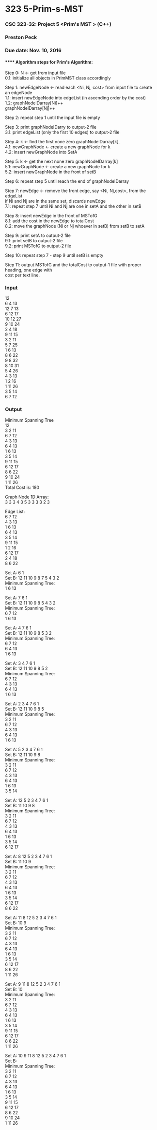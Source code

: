 # 323 5-Prim-s-MST<br />
### CSC 323-32: Project 5 <Prim's MST > (C++)<br />
### Preston Peck<br />
### Due date: Nov. 10, 2016 <br />

#### **** Algorithm steps for Prim's Algorithm:<br />

Step 0:  N <- get from input file<br />
     0.1: initialize all objects in PrimMST class accordingly<br />

Step 1: newEdgeNode <- read each <Ni, Nj, cost> from input file to create an edgeNode<br />
     1.1: insert newEdgeNode into edgeList (in ascending order by the cost)<br />
     1.2: graphNodeIDarray[Ni]++<br />
            graphNodeIDarray[Nj]++<br />

Step 2: repeat step 1 until the input file is empty<br />

Step 3: print graphNodeIDarry to output-2 file<br />
     3.1: print edgeList (only the first 10 edges) to output-2 file <br />
        
Step 4: k <- find the first none zero graphNodeIDarray[k],<br />
     4.1: newGraphNode <- create a new graphNode for k<br />
     4.2: insert newGraphNode into SetA <br />

Step 5: k <- get the next none zero graphNodeIDarray[k]<br />
     5.1: newGraphNode <- create a new graphNode for k<br />
     5.2: insert newGraphNode in the front of setB<br />

Step 6: repeat step 5 until reach the end of graphNodeIDarray<br />

Step 7: newEdge <- remove the front edge, say <Ni, Nj,cost>, from the edgeList<br />
            if Ni and Nj are in the same set, discards newEdge<br />
     7.1: repeat step 7 until Ni and Nj are one in setA and the other in setB<br />

Step 8: insert newEdge in the front of MSTofG<br />
     8.1: add the cost in the newEdge to totalCost<br />
     8.2: move the graphNode (Ni or Nj whoever in setB) from setB to setA <br />

Step 9: print setA to output-2 file<br />
     9.1: print setB to output-2 file<br />
     9.2: print MSTofG to output-2 file<br />

Step 10: repeat step 7 - step 9 until setB is empty<br />

Step 11: output MSTofG and the totalCost to output-1 file with proper heading, one edge with <br />
              cost per text line.<br />

### Input<br />
12<br />
6 4 13<br />
12 7 13<br />
6 12 17<br />
10 12 27<br />
9 10 24<br />
2 4 18<br />
9 11 15<br />
3 2 11<br />
5 7 25<br />
1 6 13<br />
8 6 22<br />
9 8 32<br />
8 10 31<br />
5 4 26<br />
4 3 13<br />
1 2 16<br />
1 11 26<br />
3 5 14<br />
6 7 12<br />

### Output<br />
Minimum Spanning Tree<br />
12<br />
3 2 11<br />
6 7 12<br />
4 3 13<br />
6 4 13<br />
1 6 13<br />
3 5 14<br />
9 11 15<br />
6 12 17<br />
8 6 22<br />
9 10 24<br />
1 11 26<br />
Total Cost is: 180<br />


Graph Node 1D Array:<br />
3 3 3 4 3 5 3 3 3 3 2 3 <br />

Edge List:<br />
6 7 12<br />
4 3 13<br />
1 6 13<br />
6 4 13<br />
3 5 14<br />
9 11 15<br />
1 2 16<br />
6 12 17<br />
2 4 18<br />
8 6 22<br />

Set A: 6 1 <br />
Set B: 12 11 10 9 8 7 5 4 3 2 <br />
Minimum Spanning Tree: <br />
1 6 13<br />

Set A: 7 6 1 <br />
Set B: 12 11 10 9 8 5 4 3 2 <br />
Minimum Spanning Tree: <br />
6 7 12<br />
1 6 13<br />

Set A: 4 7 6 1 <br />
Set B: 12 11 10 9 8 5 3 2 <br />
Minimum Spanning Tree: <br />
6 7 12<br />
6 4 13<br />
1 6 13<br />

Set A: 3 4 7 6 1 <br />
Set B: 12 11 10 9 8 5 2 <br />
Minimum Spanning Tree: <br />
6 7 12<br />
4 3 13<br />
6 4 13<br />
1 6 13<br />

Set A: 2 3 4 7 6 1 <br />
Set B: 12 11 10 9 8 5 <br />
Minimum Spanning Tree: <br />
3 2 11<br />
6 7 12<br />
4 3 13<br />
6 4 13<br />
1 6 13<br />

Set A: 5 2 3 4 7 6 1 <br />
Set B: 12 11 10 9 8 <br />
Minimum Spanning Tree: <br />
3 2 11<br />
6 7 12<br />
4 3 13<br />
6 4 13<br />
1 6 13<br />
3 5 14<br />

Set A: 12 5 2 3 4 7 6 1 <br />
Set B: 11 10 9 8 <br />
Minimum Spanning Tree: <br />
3 2 11<br />
6 7 12<br />
4 3 13<br />
6 4 13<br />
1 6 13<br />
3 5 14<br />
6 12 17<br />

Set A: 8 12 5 2 3 4 7 6 1 <br />
Set B: 11 10 9 <br />
Minimum Spanning Tree: <br />
3 2 11<br />
6 7 12<br />
4 3 13<br />
6 4 13<br />
1 6 13<br />
3 5 14<br />
6 12 17<br />
8 6 22<br />

Set A: 11 8 12 5 2 3 4 7 6 1 <br />
Set B: 10 9 <br />
Minimum Spanning Tree: <br />
3 2 11<br />
6 7 12<br />
4 3 13<br />
6 4 13<br />
1 6 13<br />
3 5 14<br />
6 12 17<br />
8 6 22<br />
1 11 26<br />

Set A: 9 11 8 12 5 2 3 4 7 6 1 <br />
Set B: 10 <br />
Minimum Spanning Tree: <br />
3 2 11<br />
6 7 12<br />
4 3 13<br />
6 4 13<br />
1 6 13<br />
3 5 14<br />
9 11 15<br />
6 12 17<br />
8 6 22<br />
1 11 26<br />

Set A: 10 9 11 8 12 5 2 3 4 7 6 1 <br />
Set B: <br />
Minimum Spanning Tree: <br />
3 2 11<br />
6 7 12<br />
4 3 13<br />
6 4 13<br />
1 6 13<br />
3 5 14<br />
9 11 15<br />
6 12 17<br />
8 6 22<br />
9 10 24<br />
1 11 26<br /><br />
